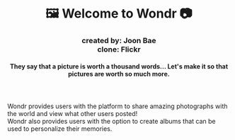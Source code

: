 <h1 align= "center" dir="auto">
  🖼️ Welcome to Wondr 📷
</h1>
<h3 align= "center" dir="auto">
  created by: Joon Bae
  <br>clone: Flickr</br>
</h3>

<h4 align="center" dir="auto">They say that a picture is worth a thousand words... Let's make it so that pictures are worth so much more.</h4>
<h1></h1>

<br>Wondr provides users with the platform to share amazing photographs with the world and view what other users posted!</br>
Wondr also provides users with the option to create albums that can be used to personalize their memories.
